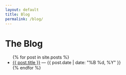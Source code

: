 ```yaml
---
layout: default
title: Blog
permalink: /blog/
---
```


# The Blog

<ul>
{% for post in site.posts %}
  <li>
    <a href="{{ post.url | relative_url }}">{{ post.title }}</a>
    <span>— {{ post.date | date: "%B %d, %Y" }}</span>
  </li>
{% endfor %}
</ul>
